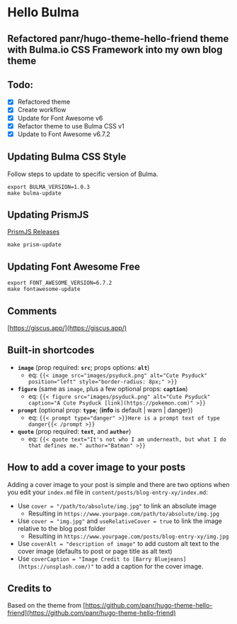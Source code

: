 # Hello Bulma

## Refactored panr/hugo-theme-hello-friend theme with Bulma.io CSS Framework into my own blog theme

## Todo:

- [x] Refactored theme
- [x] Create workflow
- [x] Update for Font Awesome v6
- [x] Refactor theme to use Bulma CSS v1
- [x] Update to Font Awesome v6.7.2

## Updating Bulma CSS Style

Follow steps to update to specific version of Bulma.

```
export BULMA_VERSION=1.0.3
make bulma-update
```

## Updating PrismJS

[PrismJS Releases](https://github.com/PrismJS/prism/releases)

```
make prism-update
```

## Updating Font Awesome Free

```
export FONT_AWESOME_VERSION=6.7.2
make fontawesome-update
```

## Comments

[https://giscus.app/](https://giscus.app/)

## Built-in shortcodes

- **`image`** (prop required: **`src`**; props options: **`alt`**)
  - eq: `{{< image src="images/psyduck.png" alt="Cute Psyduck" position="left" style="border-radius: 8px;" >}}`
- **`figure`** (same as `image`, plus a few optional props: **`caption`**)
  - eq: `{{< figure src="images/psyduck.png" alt="Cute Psyduck" caption="A Cute Psyduck [link](https://pokemon.com)" >}}`
- **`prompt`** (optional prop: **`type`**; (**info** is default | warn | danger))
  - eq: `{{< prompt type="danger" >}}Here is a prompt text of type danger{{< /prompt >}}`
- **`quote`** (prop required: **`text`**, and **`author`**)
  - eq: `{{< quote text="It's not who I am underneath, but what I do that defines me." author="Batman" >}}`

## How to add a cover image to your posts

Adding a cover image to your post is simple and there are two options when you edit your `index.md` file in `content/posts/blog-entry-xy/index.md`:

- Use `cover = "/path/to/absolute/img.jpg"` to link an absolute image
  - Resulting in `https://www.yourpage.com/path/to/absolute/img.jpg`
- Use `cover = "img.jpg"` and `useRelativeCover = true` to link the image relative to the blog post folder
  - Resulting in `https://www.yourpage.com/posts/blog-entry-xy/img.jpg`
- Use `coverAlt = "description of image"` to add custom alt text to the cover image (defaults to post or page title as alt text)
- Use `coverCaption = "Image Credit to [Barry Bluejeans](https://unsplash.com/)"` to add a caption for the cover image.

## Credits to

Based on the theme from [https://github.com/panr/hugo-theme-hello-friend](https://github.com/panr/hugo-theme-hello-friend)
